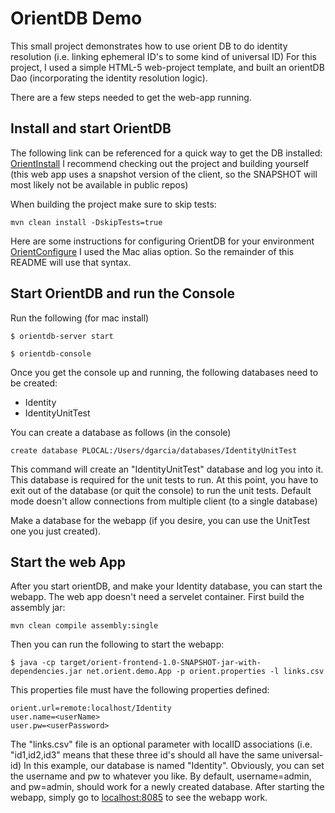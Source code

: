 # OrientDB Demo
This small project demonstrates how to use orient DB to do identity resolution (i.e. linking ephemeral ID's to some kind of universal ID)
For this project, I used a simple HTML-5 web-project template, and built an orientDB Dao (incorporating the identity resolution logic).

There are a few steps needed to get the web-app running.

## Install and start OrientDB

The following link can be referenced for a quick way to get the DB installed: [OrientInstall](http://orientdb.com/docs/2.2/Tutorial-Installation.html)
I recommend checking out the project and building yourself (this web app uses a snapshot version of the client, so the SNAPSHOT will most likely not be available in public repos)

When building the project make sure to skip tests:
```
mvn clean install -DskipTests=true
```

Here are some instructions for configuring OrientDB for your environment [OrientConfigure](http://orientdb.com/docs/2.2/Unix-Service.html)
I used the Mac alias option.  So the remainder of this README will use that syntax.

## Start OrientDB and run the Console
Run the following (for mac install)
```
$ orientdb-server start
```
```
$ orientdb-console
```

Once you get the console up and running, the following databases need to be created:
* Identity
* IdentityUnitTest

You can create a database as follows (in the console)
```
create database PLOCAL:/Users/dgarcia/databases/IdentityUnitTest
```
This command will create an "IdentityUnitTest" database and log you into it.  This database is required for the unit tests to run.
At this point, you have to exit out of the database (or quit the console) to run the unit tests.  Default mode doesn't allow connections
from multiple client (to a single database)

Make a database for the webapp (if you desire, you can use the UnitTest one you just created).

## Start the web App
After you start orientDB, and make your Identity database, you can start the webapp.
The web app doesn't need a servelet container.  First build the assembly jar:
```
mvn clean compile assembly:single
```
Then you can run the following to start the webapp:
```
$ java -cp target/orient-frontend-1.0-SNAPSHOT-jar-with-dependencies.jar net.orient.demo.App -p orient.properties -l links.csv
```
This properties file must have the following properties defined:
```
orient.url=remote:localhost/Identity
user.name=<userName>
user.pw=<userPassword>
```
The "links.csv" file is an optional parameter with localID associations (i.e. "id1,id2,id3" means that these three id's should all have the same universal-id)
In this example, our database is named "Identity".  Obviously, you can set the username and pw to whatever you like.  By default, username=admin, and pw=admin, should work for a newly created database.
After starting the webapp, simply go to [localhost:8085](http://localhost:8085) to see the webapp work.

